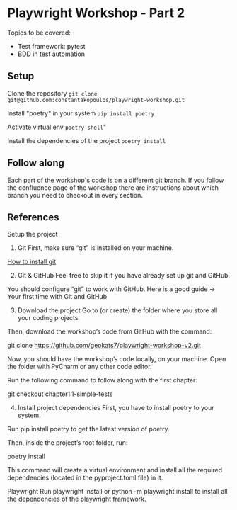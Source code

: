 # Playwright Workshop - Part 2

Topics to be covered:
- Test framework: pytest
- BDD in test automation

## Setup
Clone the repository
`git clone git@github.com:constantakopoulos/playwright-workshop.git`

Install "poetry" in your system
`pip install poetry`

Activate virtual env
`poetry shell`"

Install the dependencies of the project
`poetry install`

## Follow along
Each part of the workshop's code is on a different git branch. If you follow the confluence page of the workshop there are instructions about which branch you need to checkout in every section.

## References
Setup the project
1. Git
First, make sure “git” is installed on your machine.

[How to install git]([url](https://git-scm.com/book/en/v2/Getting-Started-Installing-Git))

2. Git & GitHub
Feel free to skip it if you have already set up git and GitHub.

You should configure “git” to work with GitHub. Here is a good guide → Your first time with Git and GitHub

3. Download the project
Go to (or create) the folder where you store all your coding projects.

Then, download the workshop’s code from GitHub with the command:

git clone https://github.com/geokats7/playwright-workshop-v2.git

Now, you should have the workshop’s code locally, on your machine. Open the folder with PyCharm or any other code editor.

Run the following command to follow along with the first chapter:

git checkout chapter1.1-simple-tests

4. Install project dependencies
First, you have to install poetry to your system.

Run pip install poetry to get the latest version of poetry.

Then, inside the project’s root folder, run:

poetry install

This command will create a virtual environment and install all the required dependencies (located in the pyproject.toml file) in it.

Playwright
Run playwright install or python -m playwright install to install all the dependencies of the playwright framework.
